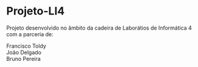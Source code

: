 # Projeto-LI4

Projeto desenvolvido no âmbito da cadeira de Laborátios de Informática 4 com a parceria de:

Francisco Toldy<br />
João Delgado<br />
Bruno Pereira
